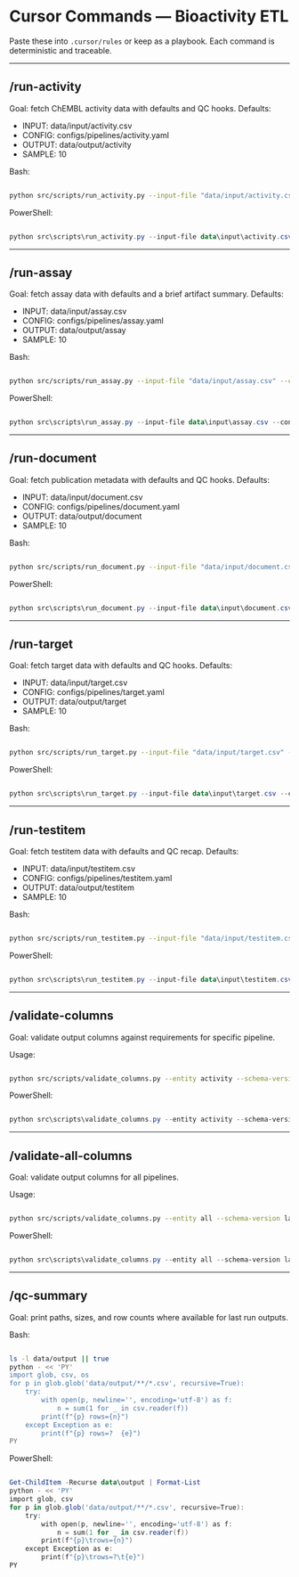 # Cursor Commands — Bioactivity ETL

Paste these into `.cursor/rules` or keep as a playbook. Each command is deterministic and traceable.

---

## /run-activity

Goal: fetch ChEMBL activity data with defaults and QC hooks.
Defaults:

- INPUT: data/input/activity.csv
- CONFIG: configs/pipelines/activity.yaml
- OUTPUT: data/output/activity
- SAMPLE: 10


Bash:

```bash

python src/scripts/run_activity.py --input-file "data/input/activity.csv" --config "configs/pipelines/activity.yaml" --output-dir "data/output/activity" --sample 10

```

PowerShell:

```powershell

python src\scripts\run_activity.py --input-file data\input\activity.csv --config configs\pipelines\activity.yaml --output-dir data\output\activity --sample 10

```

---

## /run-assay

Goal: fetch assay data with defaults and a brief artifact summary.
Defaults:

- INPUT: data/input/assay.csv
- CONFIG: configs/pipelines/assay.yaml
- OUTPUT: data/output/assay
- SAMPLE: 10


Bash:

```bash

python src/scripts/run_assay.py --input-file "data/input/assay.csv" --config "configs/pipelines/assay.yaml" --output-dir "data/output/assay" --sample 10

```

PowerShell:

```powershell

python src\scripts\run_assay.py --input-file data\input\assay.csv --config configs\pipelines\assay.yaml --output-dir data\output\assay --sample 10

```

---

## /run-document

Goal: fetch publication metadata with defaults and QC hooks.
Defaults:

- INPUT: data/input/document.csv
- CONFIG: configs/pipelines/document.yaml
- OUTPUT: data/output/document
- SAMPLE: 10


Bash:

```bash

python src/scripts/run_document.py --input-file "data/input/document.csv" --config "configs/pipelines/document.yaml" --output-dir "data/output/document" --sample 10

```

PowerShell:

```powershell

python src\scripts\run_document.py --input-file data\input\document.csv --config configs\pipelines\document.yaml --output-dir data\output\document --sample 10

```

---

## /run-target

Goal: fetch target data with defaults and QC hooks.
Defaults:

- INPUT: data/input/target.csv
- CONFIG: configs/pipelines/target.yaml
- OUTPUT: data/output/target
- SAMPLE: 10


Bash:

```bash

python src/scripts/run_target.py --input-file "data/input/target.csv" --config "configs/pipelines/target.yaml" --output-dir "data/output/target" --sample 10

```

PowerShell:

```powershell

python src\scripts\run_target.py --input-file data\input\target.csv --config configs\pipelines\target.yaml --output-dir data\output\target --sample 10

```

---

## /run-testitem

Goal: fetch testitem data with defaults and QC recap.
Defaults:

- INPUT: data/input/testitem.csv
- CONFIG: configs/pipelines/testitem.yaml
- OUTPUT: data/output/testitem
- SAMPLE: 10


Bash:

```bash

python src/scripts/run_testitem.py --input-file "data/input/testitem.csv" --config "configs/pipelines/testitem.yaml" --output-dir "data/output/testitem" --sample 10

```

PowerShell:

```powershell

python src\scripts\run_testitem.py --input-file data\input\testitem.csv --config configs\pipelines\testitem.yaml --output-dir data\output\testitem --sample 10

```

---

## /validate-columns

Goal: validate output columns against requirements for specific pipeline.

Usage:

```bash

python src/scripts/validate_columns.py --entity activity --schema-version latest

```

PowerShell:

```powershell

python src\scripts\validate_columns.py --entity activity --schema-version latest

```

---

## /validate-all-columns

Goal: validate output columns for all pipelines.

Usage:

```bash

python src/scripts/validate_columns.py --entity all --schema-version latest

```

PowerShell:

```powershell

python src\scripts\validate_columns.py --entity all --schema-version latest

```

---

## /qc-summary

Goal: print paths, sizes, and row counts where available for last run outputs.

Bash:

```bash

ls -l data/output || true
python - << 'PY'
import glob, csv, os
for p in glob.glob('data/output/**/*.csv', recursive=True):
    try:
        with open(p, newline='', encoding='utf-8') as f:
            n = sum(1 for _ in csv.reader(f))
        print(f"{p} rows={n}")
    except Exception as e:
        print(f"{p} rows=?  {e}")
PY

```

PowerShell:

```powershell

Get-ChildItem -Recurse data\output | Format-List
python - << 'PY'
import glob, csv
for p in glob.glob('data/output/**/*.csv', recursive=True):
    try:
        with open(p, newline='', encoding='utf-8') as f:
            n = sum(1 for _ in csv.reader(f))
        print(f"{p}\trows={n}")
    except Exception as e:
        print(f"{p}\trows=?\t{e}")
PY

```
